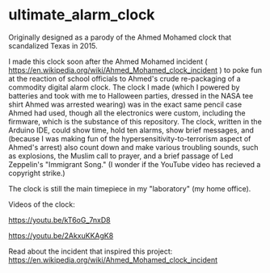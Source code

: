 # ultimate_alarm_clock
Originally designed as a parody of the Ahmed Mohamed clock that scandalized Texas in 2015.


I made this clock soon after the Ahmed Mohamed incident ( https://en.wikipedia.org/wiki/Ahmed_Mohamed_clock_incident ) to poke fun at the
reaction of school officials to Ahmed's crude re-packaging of a commodity digital alarm clock.  The clock I made (which I powered
by batteries and took with me to Halloween parties, dressed in the NASA tee shirt Ahmed was arrested wearing) was in the exact same pencil
case Ahmed had used, though all the electronics were custom, including the firmware, which is the substance of this repository.  The clock, written in the Arduino IDE, could show time, hold ten alarms, show brief messages, and (because I was making fun of the hypersensitivity-to-terrorism aspect of Ahmed's arrest) also count down and make various troubling sounds, such as explosions, 
the Muslim call to prayer, and a brief passage of Led Zeppelin's "Immigrant Song." (I wonder if the YouTube video has recieved a copyright strike.)

The clock is still the main timepiece in my "laboratory" (my home office).

Videos of the clock:

https://youtu.be/kT6oG_7nxD8

https://youtu.be/2AkxuKKAgK8

Read about the incident that inspired this project:
https://en.wikipedia.org/wiki/Ahmed_Mohamed_clock_incident
